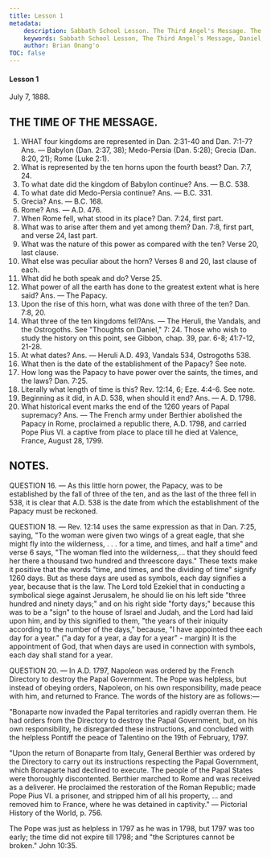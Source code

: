 ```yaml
---
title: Lesson 1
metadata:
    description: Sabbath School Lesson. The Third Angel's Message. The time of the Message. Lesson 1. July 7, 1888. The Time of the Message. WHAT four kingdoms are represented in Dan. 2,31-40 and Dan. 7,1-7? Ans. — Babylon (Dan. 2,37,38); Medo-Persia (Dan. 5,28 Grecia (Dan. 8:20, 21); Rome (Luke 2:1). What is represented by the ten horns upon the fourth beast? Dan. 7,7, 24. 3. To what date did the kingdom of Babylon continue? Ans. — B.C. 538. To what date did Medo-Persia continue? Ans. — B.C. 331. Grecia? Ans. — B.C. 168.   6. Rome? Ans. — A.D. 476.
    keywords: Sabbath School Lesson, The Third Angel's Message, Daniel, Prophecy, July 7 1888
    author: Brian Onang'o
TOC: false
---
```


#### Lesson 1

July 7, 1888.

## THE TIME OF THE MESSAGE.

1. WHAT four kingdoms are represented in Dan. 2:31-40 and Dan. 7:1-7? Ans. — Babylon (Dan. 2:37, 38); Medo-Persia (Dan. 5:28); Grecia (Dan. 8:20, 21); Rome (Luke 2:1).
2. What is represented by the ten horns upon the fourth beast? Dan. 7:7, 24.
3. To what date did the kingdom of Babylon continue? Ans. — B.C. 538.
4. To what date did Medo-Persia continue? Ans. — B.C. 331.
5. Grecia? Ans. — B.C. 168.
6. Rome? Ans. — A.D. 476.
7. When Rome fell, what stood in its place? Dan. 7:24, first part.
8. What was to arise after them and yet among them? Dan. 7:8, first part, and verse 24, last part.
9. What was the nature of this power as compared with the ten? Verse 20, last clause.
10. What else was peculiar about the horn? Verses 8 and 20, last clause of each.
11. What did he both speak and do? Verse 25.
12. What power of all the earth has done to the greatest extent what is here said? Ans. — The Papacy.
13. Upon the rise of this horn, what was done with three of the ten? Dan. 7:8, 20.
14. What three of the ten kingdoms fell?Ans. — The Heruli, the Vandals, and the Ostrogoths. See "Thoughts on Daniel," 7: 24. Those who wish to study the history on this point, see Gibbon, chap. 39, par. 6-8; 41:7-12, 21-28.
15. At what dates? Ans. — Heruli A.D. 493, Vandals 534, Ostrogoths 538.
16. What then is the date of the establishment of the Papacy? See note.
17. How long was the Papacy to have power over the saints, the times, and the laws? Dan. 7:25.
18. Literally what length of time is this? Rev. 12:14, 6; Eze. 4:4-6. See note.
19. Beginning as it did, in A.D. 538, when should it end? Ans. — A. D. 1798.
20. What historical event marks the end of the 1260 years of Papal supremacy? Ans. — The French army under Berthier abolished the Papacy in Rome, proclaimed a republic there, A.D. 1798, and carried Pope Pius VI. a captive from place to place till he died at Valence, France, August 28, 1799.

## NOTES.
QUESTION 16. — As this little horn power, the Papacy, was to be established by the fall of three of the ten, and as the last of the three fell in 538, it is clear that A.D. 538 is the date from which the establishment of the Papacy must be reckoned.

QUESTION 18. — Rev. 12:14 uses the same expression as that in Dan. 7:25, saying, "To the woman were given two wings of a great eagle, that she might fly into the wilderness, . . . for a time, and times, and half a time" and verse 6 says, "The woman fled into the wilderness,... that they should feed her there a thousand two hundred and threescore days." These texts make it positive that the words "time, and times, and the dividing of time" signify 1260 days. But as these days are used as symbols, each day signifies a year, because that is the law. The
Lord told Ezekiel that in conducting a symbolical siege against Jerusalem, he should lie on his left side "three hundred and ninety days;" and on his right side "forty days;" because this was to be a "sign" to the house of Israel and Judah, and the Lord had laid upon him, and by this signified to them, "the years of their iniquity according to the number of the days," because, "I have appointed thee each day for a year." ("a day for a year, a day for a year" - margin) It is the appointment of God, that when days are used in connection with symbols, each day shall stand for a year.

QUESTION 20. — In A.D. 1797, Napoleon was ordered by the French Directory to destroy the Papal Government. The Pope was helpless, but instead of obeying orders, Napoleon, on his own responsibility, made peace with him, and returned to France. The words of the history are as follows:—

"Bonaparte now invaded the Papal territories and rapidly overran them. He had orders from the Directory to destroy the Papal Government, but, on his own responsibility, he disregarded these instructions, and concluded with the helpless Pontiff the peace of Talentino on the 19th of February, 1797.

"Upon the return of Bonaparte from Italy, General Berthier was ordered by the Directory to carry out its instructions respecting the Papal Government, which Bonaparte had declined to execute. The people of the Papal States were thoroughly discontented. Berthier marched to Rome and was received as a deliverer. He proclaimed the restoration of the Roman Republic; made Pope Pius VI. a prisoner, and stripped him of all
his property, ... and removed him to France, where he was detained in captivity." — Pictorial History of the World, p. 756.

The Pope was just as helpless in 1797 as he was in 1798, but 1797 was too early; the time did not expire till 1798; and "the Scriptures cannot be broken." John 10:35.
